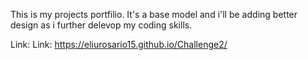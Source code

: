 This is my projects portfilio. It's a base model and i'll be adding better design as i further delevop my coding skills. 

Link: Link: https://eliurosario15.github.io/Challenge2/
